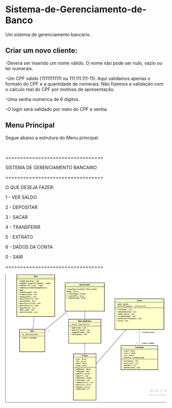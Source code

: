 # Sistema-de-Gerenciamento-de-Banco
Um sistema de gerenciamento bancário.


<h2>Criar um novo cliente:</h2>
<p>-Deverá ser inserido um nome válido. O nome não pode ser nulo, vazio ou ter numerais.</p>
<p>-Um CPF válido (11111111111 ou 111.111.111-11). Aqui validamos apenas o formato do CPF e a quantidade de númerais. Não fizemos a validação com o calculo real do CPF por motivos de apresentação.</p>
<p>-Uma senha numerica de 6 digitos.</p>
<p>-O login será validado por meio do CPF e senha.</p>

<h2>Menu Principal</h2>
<p>Segue abaixo a estrutura do Menu principal: </p>
</br>

<p>=================================</p>
<p>SISTEMA DE GERENCIAMENTO BANCARIO</p>
<p>=================================</p>

<p>O QUE DESEJA FAZER:</p>
<p>1 - VER SALDO</p>
<p>2 - DEPOSITAR</p>
<p>3 - SACAR</p>
<p>4 - TRANSFERIR</p>
<p>5 - EXTRATO</p>
<p>6 - DADOS DA CONTA</p>
<p>0 - SAIR</p>
=================================
</br>

![diagrama](diagrama.png)
